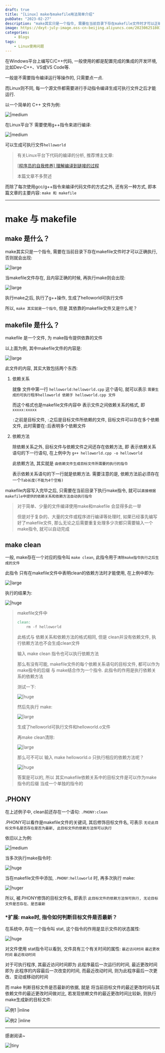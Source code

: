 ```yaml
---
draft: true
title: "[Linux] make与makefile用法简单介绍"
pubDate: "2023-02-27"
description: "make其实只是一个指令, 需要在当前目录下存在makefile文件时才可以正确执行"
image: https://dxyt-july-image.oss-cn-beijing.aliyuncs.com/202306251803222.webp
categories:
    - Blogs
tags:
    - Linux使用问题
---
```


在Windows平台上编写C/C++代码, 一般使用的都是配置完成的集成的开发环境, 比如Dev-C++、VS或VS Code等. 

一般是不需要指令编译运行等操作的, 只需要点一点. 

而Linux则不同, 每一个源文件都需要进行手动指令编译生成可执行文件之后才能运行. 

以一个简单的 C++ 文件为例: 

![|medium](https://humid1ch.oss-cn-shanghai.aliyuncs.com/20250722181038597.webp)

在Linux平台下 需要使用g++指令来进行编译: 

![|medium](https://humid1ch.oss-cn-shanghai.aliyuncs.com/20250722181040146.webp)

可以生成可执行文件`helloworld`

> 有关Linux平台下代码的编译的分析, 推荐博主文章: 
>
> [[程序员的自我修养\] 理解编译到链接的过程](http://humid1ch.cn/posts/Compile&Link)
>
> 本篇文章不多赘述

而除了每次使用gcc/g++指令来编译代码文件的方式之外, 还有另一种方式, 即本篇文章的主要内容: `make 和 makefile`

---



# make 与 makefile

## make 是什么？

make其实只是一个指令, 需要在当前目录下存在makefile文件时才可以正确执行, 否则就会出现: 

![|large](https://humid1ch.oss-cn-shanghai.aliyuncs.com/20250722181042371.webp)

当makefile文件存在, 且内容正确的时候, 再执行make则会出现: 

![|large](https://humid1ch.oss-cn-shanghai.aliyuncs.com/20250722181043584.webp)

执行make之后, 执行了g++操作, 生成了helloworld可执行文件

所以, `make 其实就是一个指令`, 但是 其依靠的makefile文件又是什么呢？

## makefile 是什么？

makefile 是一个文件, 为 make指令提供依靠的文件

以上面为例, 其中makefile文件的内容是: 

![|large](https://humid1ch.oss-cn-shanghai.aliyuncs.com/20250722181045666.webp)

此文件的内容, 其实大致包括两个东西: 

1. 依赖关系

    就像 文件中第一行 `helloworld:helloworld.cpp` 这个语句, 就可以表示 `需要生成的可执行程序helloworld 依赖于 helloworld.cpp 文件`
    
    而这个格式也是makefile文件内容中 表示文件之间依赖关系的格式, 即 `xxxxx:xxxxx`
    
    `:`之前是目标文件, `:`之后是目标文件所依赖的文件, 目标文件可以存在多个依赖文件, 此时需要在`:`后表明多个依赖文件

2. 依赖方法

    除依赖关系之外, 目标文件与依赖文件之间还存在依赖方法, 即 表示依赖关系语句的下一行语句, 在上例中为 `g++ helloworld.cpp -o helloworld`
    
    此依赖方法, 其实就是 `由依赖文件生成目标文件所需要的执行的指令`
    
    表示依赖关系语句的下一行就是依赖方法. 需要注意的是, 依赖方法前必须存在一个`Tab长度(不能为4个空格)`

makefile内容写入完毕之后, 只需要在当前目录下执行make指令, 就可以`直接根据makefile中提供的依赖关系和依赖方法自动执行指令`

> 对于简单、少量的文件编译使用make和makefile 会显得多此一举
>
> 但是对于复杂的、大量的文件或程序进行编译等处理时, 如果已经事先编写好了makefile文件, 那么无论之后需要重复处理多少次都只需要输入一个make指令, 就可以自动完成

## make clean

一般, make存在一个对应的指令叫 `make clean`, 此指令用于`清除make指令执行之后生成的文件`

此指令 只有在makefile文件中表明clean的依赖方法时才能使用, 在上例中即为: 

![|large](https://humid1ch.oss-cn-shanghai.aliyuncs.com/20250722181047605.webp)

执行的结果为: 

![|huge](https://humid1ch.oss-cn-shanghai.aliyuncs.com/20250722181106130.webp)

> makefile文件中
>
> ```makefile
> clean:
>     rm -f helloworld
> ```
>
> 此格式与 依赖关系和依赖方法的格式相同, 但是 clean并没有依赖文件, 执行依赖方法也不会生成clean文件
>
> 输入 make clean 指令也可以执行依赖方法
>
> 那么有没有可能, makefile文件的每个依赖关系语句的目标文件, 都可以作为make指令的后缀 与 make结合作为一个指令. 此指令的作用是执行依赖关系的依赖方法
>
> 测试一下: 
>
> ![|huge](https://humid1ch.oss-cn-shanghai.aliyuncs.com/20250722181108521.webp)
>
> 然后先执行 make: 
>
> ![|large](https://humid1ch.oss-cn-shanghai.aliyuncs.com/20250722181110544.webp)
>
> 生成了helloworld可执行文件和helloworld.o文件
>
> 再make clean清除: 
>
> ![|large](https://humid1ch.oss-cn-shanghai.aliyuncs.com/20250722181112104.webp)
>
> 那么可不可以 输入 make helloworld.o 只执行相应的依赖方法呢？
>
> ![|huge](https://humid1ch.oss-cn-shanghai.aliyuncs.com/20250722181113663.webp)
>
> 答案是可以的, 所以 其实makefile依赖关系中的目标文件是可以作为make指令的后缀 当成一个单独的指令的

## .PHONY

在上述例子中, clean前还存在一个语句: `.PHONY:clean`

.PHONY可以看作是makefile文件的关键词, 其后修饰目标文件名, 可表示 `无论此目标文件名是否存在是否为最新, 此目标文件的依赖方法恒可以执行`

依旧以上为例: 

![|medium](https://humid1ch.oss-cn-shanghai.aliyuncs.com/20250722181115762.webp)

当多次执行make指令时: 

![|huge](https://humid1ch.oss-cn-shanghai.aliyuncs.com/20250722181117143.webp)

当在makefile文件中添加, `.PHONY:helloworld` 时, 再多次执行 make: 

![|huger](https://humid1ch.oss-cn-shanghai.aliyuncs.com/20250722181119140.webp)

所以, 被.PHONY修饰的目标文件名, 即表示 `此目标文件的依赖方法恒可执行, 无论目标文件是否存在、是否最新`

### *扩展: make时, 指令如何判断目标文件是否最新？

在系统中, 存在一个指令叫 stat, 这个指令的作用是显示文件的状态属性: 

![|huge](https://humid1ch.oss-cn-shanghai.aliyuncs.com/20250722181121465.webp)

对文件使用 stat指令可以看到, 文件具有三个有关时间的属性: `最近访问时间` `最近更改时间` `最近改动时间`

对于可执行程序, 其最近访问时间即为 此程序最后一次运行的时间, 最近更改时间即为 此程序的内容最后一次改变的时间, 而最近改动时间, 则为此程序最后一次更改、变动或移动的时间

而 make 判断目标文件是否最新的依据, 就是 将当前目标文件的最近更改时间与其依赖文件的最近更改时间做对比, 若发现依赖文件的最近更改时间比较新, 则执行make生成新的目标文件: 

![例1 |inline](https://humid1ch.oss-cn-shanghai.aliyuncs.com/20250722181123371.webp)

![例2 |inline](https://humid1ch.oss-cn-shanghai.aliyuncs.com/20250722181125138.webp)

---

感谢阅读~

![|tiny](https://humid1ch.oss-cn-shanghai.aliyuncs.com/20250722181127023.webp)
